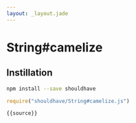 ```yaml
---
layout: _layout.jade
---
```


# String#camelize

## Instillation

```sh
npm install --save shouldhave
```

```js
require("shouldhave/String#camelize.js")
```

```js
{{source}}
```